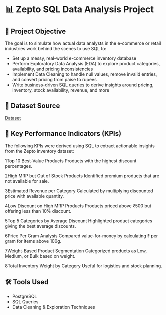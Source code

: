 # 📊 Zepto SQL Data Analysis Project

## 🎯 Project Objective
The goal is to simulate how actual data analysts in the e-commerce or retail industries work behind the scenes to use SQL to:
- Set up a messy, real-world e-commerce inventory database
- Perform Exploratory Data Analysis (EDA) to explore product categories, availability, and pricing inconsistencies
- Implement Data Cleaning to handle null values, remove invalid entries, and convert pricing from paise to rupees
- Write business-driven SQL queries to derive insights around pricing, inventory, stock availability, revenue, and more

## 📁 Dataset Source
[Dataset](https://www.kaggle.com/datasets/palvinder2006/zepto-inventory-dataset/data?select=zepto_v2.csv)

## 📌 Key Performance Indicators (KPIs)
The following KPIs were derived using SQL to extract actionable insights from the Zepto inventory dataset:

1Top 10 Best-Value Products
Products with the highest discount percentages.

2High MRP but Out of Stock Products
Identified premium products that are not available for sale.

3Estimated Revenue per Category
Calculated by multiplying discounted price with available quantity.

4Low Discount on High MRP Products
Products priced above ₹500 but offering less than 10% discount.

5Top 5 Categories by Average Discount
Highlighted product categories giving the best average discounts.

6Price Per Gram Analysis
Compared value-for-money by calculating ₹ per gram for items above 100g.

7Weight-Based Product Segmentation
Categorized products as Low, Medium, or Bulk based on weight.

8Total Inventory Weight by Category
Useful for logistics and stock planning.

## 🛠️ Tools Used
- PostgreSQL
- SQL Queries
- Data Cleaning & Exploration Techniques

  
